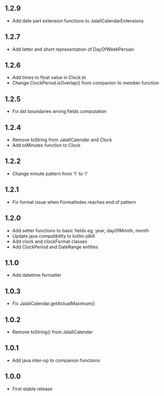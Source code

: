 ## 1.2.9
- Add date part extension functions to JalaliCalendarExtensions
## 1.2.7
- Add letter and short representation of DayOfWeekPersian
## 1.2.6
- Add times to float value in Clock.kt
- Change ClockPeriod.isOverlap() from companion to member function
## 1.2.5
- Fix dst boundaries wrong fields computation
## 1.2.4
- Remove toString from JalaliCalendar and Clock
- Add toMinutes function to Clock
## 1.2.2
- Change minute pattern from 't' to 'i'
## 1.2.1
- Fix format issue when FormatIndex reaches end of pattern
## 1.2.0
- Add setter functions to basic fields eg. year, dayOfMonth, month
- Update java compatibility to kotlin-jdk8
- Add clock and clockFormat classes
- Add ClockPeriod and DateRange entities
## 1.1.0
- Add datetime formatter
## 1.0.3
- Fix JalaliCalendar.getActualMaximum()
## 1.0.2
- Remove toString() from JalaliCalendar
## 1.0.1
- Add java inter-op to companion functions
## 1.0.0
- First stable release